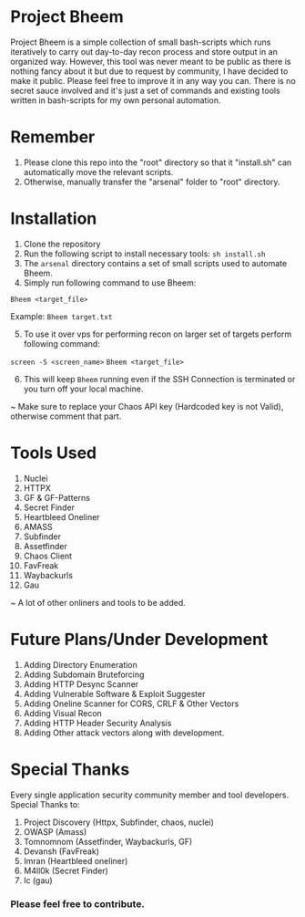 # Project Bheem 

Project Bheem is a simple collection of small bash-scripts which runs iteratively to carry out day-to-day recon process and store output in an organized way. However, this tool was never meant to be public as there is nothing fancy about it but due to request by community, I have decided to make it public. 
Please feel free to improve it in any way you can. There is no secret sauce involved and it's just a set of commands and existing tools written in bash-scripts for my own personal automation. 

# Remember

1. Please clone this repo into the "root" directory so that it "install.sh" can automatically move the relevant scripts. 
2. Otherwise, manually transfer the "arsenal" folder to "root" directory.
# Installation

1. Clone the repository
2. Run the following script to install necessary tools: ``sh install.sh``
3. The ``arsenal`` directory contains a set of small scripts used to automate Bheem. 
4. Simply run following command to use Bheem:

``Bheem <target_file>`` 

Example: ``Bheem target.txt`` 

5. To use it over vps for performing recon on larger set of targets perform following command:

``screen -S <screen_name>``
``Bheem <target_file>``

6. This will keep ``Bheem`` running even if the SSH Connection is terminated or you turn off your local machine.

~ Make sure to replace your Chaos API key (Hardcoded key is not Valid), otherwise comment that part.

# Tools Used 

1. Nuclei
2. HTTPX
3. GF & GF-Patterns
4. Secret Finder
5. Heartbleed Oneliner
6. AMASS
7. Subfinder
8. Assetfinder
9. Chaos Client
10. FavFreak
11. Waybackurls 
12. Gau

~ A lot of other onliners and tools to be added. 

# Future Plans/Under Development

1. Adding Directory Enumeration
2. Adding Subdomain Bruteforcing
3. Adding HTTP Desync Scanner
4. Adding Vulnerable Software & Exploit Suggester
5. Adding Oneline Scanner for CORS, CRLF & Other Vectors
6. Adding Visual Recon 
7. Adding HTTP Header Security Analysis
8. Adding Other attack vectors along with development.

# Special Thanks

Every single application security community member and tool developers. Special Thanks to:

1. Project Discovery (Httpx, Subfinder, chaos, nuclei)
2. OWASP (Amass)
3. Tomnomnom (Assetfinder, Waybackurls, GF)
4. Devansh (FavFreak)
5. Imran (Heartbleed oneliner)
6. M4ll0k (Secret Finder)
7. lc (gau)

### Please feel free to contribute.